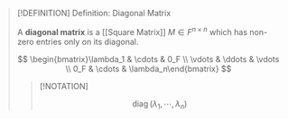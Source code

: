 >[!DEFINITION] Definition: Diagonal Matrix
>
>A **diagonal matrix** is a [[Square Matrix]] $M \in F^{n \times n}$ which has non-zero entries only on its diagonal.
>
>$$
>\begin{bmatrix}\lambda_1 & \cdots & 0_F \\ \vdots & \ddots & \vdots \\ 0_F & \cdots & \lambda_n\end{bmatrix}
>$$
>
>>[!NOTATION]
>>
>>$$
>>\operatorname{diag}(\lambda_1, \cdots, \lambda_n)
>>$$
>>
>